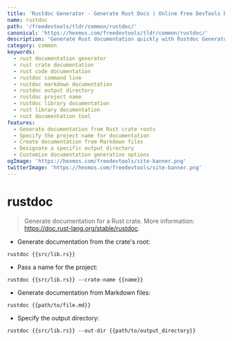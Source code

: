```yaml
---
title: 'Rustdoc Generator - Generate Rust Docs | Online Free DevTools by Hexmos'
name: rustdoc
path: '/freedevtools/tldr/common/rustdoc/'
canonical: 'https://hexmos.com/freedevtools/tldr/common/rustdoc/'
description: 'Generate Rust documentation quickly with Rustdoc Generator. Convert Rust code into readable documentation with various options. Free online tool, no registration required.'
category: common
keywords:
  - rust documentation generator
  - rust crate documentation
  - rust code documentation
  - rustdoc command line
  - rustdoc markdown documentation
  - rustdoc output directory
  - rustdoc project name
  - rustdoc library documentation
  - rust library documentation
  - rust documentation tool
features:
  - Generate documentation from Rust crate roots
  - Specify the project name for documentation
  - Create documentation from Markdown files
  - Designate a specific output directory
  - Customize documentation generation options
ogImage: 'https://hexmos.com/freedevtools/site-banner.png'
twitterImage: 'https://hexmos.com/freedevtools/site-banner.png'
---
```


# rustdoc

> Generate documentation for a Rust crate.
> More information: <https://doc.rust-lang.org/stable/rustdoc>.

- Generate documentation from the crate's root:

`rustdoc {{src/lib.rs}}`

- Pass a name for the project:

`rustdoc {{src/lib.rs}} --crate-name {{name}}`

- Generate documentation from Markdown files:

`rustdoc {{path/to/file.md}}`

- Specify the output directory:

`rustdoc {{src/lib.rs}} --out-dir {{path/to/output_directory}}`
